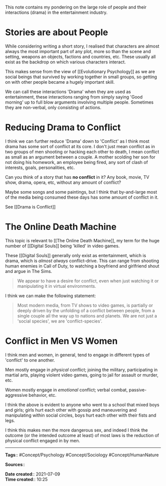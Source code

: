 This note contains my pondering on the large role of people and their interactions (drama) in the entertainment industry.

# Stories are about People
While considering writing a short story, I realised that characters are almost always the most important part of any plot, more so than the scene and setting, weapons an objects, factions and countries, etc. These usually all exist as the backdrop on which various characters interact.

This makes sense from the view of [[Evolutionary Psychology]] as we are social beings that survived by working together in small groups, so getting on with other people became a hugely important skill.

We can call these interactions 'Drama' when they are used as entertainment, these interactions ranging from simply saying 'Good morning' up to full blow arguments involving multiple people. Sometimes they are non-verbal, only consisting of actions.


# Reducing Drama to Conflict
I think we can further reduce 'Drama' down to 'Conflict' as I think most drama has some sort of conflict at its core. I don't just mean conflict as in two groups of men shooting or hacking each other to death, I mean conflict as small as an argument between a couple. A mother scolding her son for not doing his homework, an employee being fired, any sort of clash of interests, goals, personalities, etc.

Can you think of a story that has **no conflict** in it? Any book, movie, TV show, drama, opera, etc, without any amount of conflict?

Maybe some songs and some paintings, but I think that by-and-large most of the media being consumed these days has some amount of conflict in it.

See [[Drama is Conflict]]


# The Online Death Machine
This topic is relevant to [[The Online Death Machine]], my term for the huge number of [[Digital Souls]] being 'killed' in video games.

These [[Digital Souls]] generally only exist as entertainment, which is drama, which is *almost always* conflict-drive. This can range from shooting human enemies in Call of Duty, to watching a boyfriend and girlfriend shout and argue in The Sims. 
> We appear to have a desire for conflict, even when just watching it or manipulating it in virtual environments. 


I think we can make the following statement:
> Most modern media, from TV shows to video games, is partially or deeply driven by the unfolding of a conflict between people, from a single couple all the way up to nations and planets. We are not just a 'social species', we are 'conflict-species'.


# Conflict in Men VS Women
I think men and women, in general, tend to engage in different types of 'conflict' to one another.

Men mostly engage in *physical* conflict; joining the military, participating in martial arts, playing violent video games, going to jail for assault or murder, etc.

Women mostly engage in *emotional* conflict; verbal combat, passive-aggressive behavior, etc.

I think the above is evident to anyone who went to a school that mixed boys and girls; girls hurt each other with gossip and maneuvering and manipulating within social circles, boys hurt each other with their fists and legs.

I think this makes men the more dangerous sex, and indeed I think the outcome (or the intended outcome at least) of most laws is the reduction of physical conflict engaged in by men. 


---
**Tags**:: #Concept/Psychology #Concept/Sociology #Concept/HumanNature 

**Sources**::

**Date created**:: 2021-07-09  
**Time created**:: 10:25